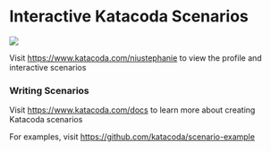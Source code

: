 # Interactive Katacoda Scenarios

[![](http://shields.katacoda.com/katacoda/niustephanie/count.svg)](https://www.katacoda.com/niustephanie "Get your profile on Katacoda.com")

Visit https://www.katacoda.com/niustephanie to view the profile and interactive scenarios

### Writing Scenarios
Visit https://www.katacoda.com/docs to learn more about creating Katacoda scenarios

For examples, visit https://github.com/katacoda/scenario-example
